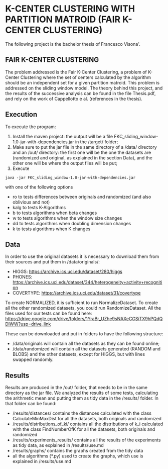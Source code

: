 # K-CENTER CLUSTERING WITH PARTITION MATROID (FAIR K-CENTER CLUSTERING)
The following project is the bachelor thesis of Francesco Visona'.

## FAIR K-CENTER CLUSTERING
The problem addressed is the Fair K-Center Clustering, a problem of K-Center Clustering where the set of centers calculated by the algorithm should 
be an independent set for a given partition matroid. This problem is addressed on the sliding window model.
The theory behind this project, and the results of the successive analysis can be found
in the file Thesis.pdf, and rely on the work of Cappellotto e al. (references in the thesis).

## Execution
To execute the program:
1. Install the maven project: the output will be a file FKC_sliding_window-1.0-jar-with-dependencies.jar in the /target/ folder;
2. Make sure to put the jar file in the same directory of a /data/ directory and an /out/ directory: the first
   one will be the one the datasets are (randomized and original, as explained in the section Data), and the other one
   will be where the output files will be put;
3. Execute 
```
java -jar FKC_sliding_window-1.0-jar-with-dependencies.jar 
```
with one of the following options
   - ro to tests differences between originals and randomized (and also oblivious and not)
   - kalg to tests K-Algorithms
   - b to tests algorithms when beta changes
   - w to tests algorithms when the window size changes
   - dd to tests algorithms when doubling dimension changes
   - k to tests algorithms when K changes

## Data
In order to use the original datasets it is necessary to download them from their sources and put them in /data/originals/:
- HIGGS: https://archive.ics.uci.edu/dataset/280/higgs
- PHONES: https://archive.ics.uci.edu/dataset/344/heterogeneity+activity+recognition
- COVERTYPE: https://archive.ics.uci.edu/dataset/31/covertype

To create NORMALIZED, it is sufficient to run NormalizeDataset. To create all the other randomized datasets, you could run RandomizeDataset.
All the files used for our tests can be found here:
https://drive.google.com/drive/folders/1YraBr_UZhe9sNAXeCGSiTX9hPQdQDIWW?usp=drive_link

These can be downloaded and put in folders to have the following structure:
- /data/originals will contain all the datasets as they can be found online;
- /data/randomized will contain all the datasets generated (RANDOM and BLOBS) and the other datasets, except for
  HIGGS, but with lines swapped randomly.

## Results
Results are produced in the /out/ folder, that needs to be in the same directory as the jar file.
We analyzed the results of some tests, calculating the arithmetic mean and putting them as tidy data in the /results/ folder.
In that folder can be found:
- /results/distances/ contains the distances calculated with the class CalculateMinMaxDist for all the datasets, both originals and randomized
- /results/distributions_of_ki/ contains all the distributions of k_i calculated with the class FindNumberOfK for all the datasets, both originals and randomized
- /results/experiments_results/ contains all the results of the experiments as tidy data, as explained in /results/use.md
- /results/graphs/ contains the graphs created from the tidy data
- all the algorithms (*.py) used to create the graphs, which use is explained in /results/use.md